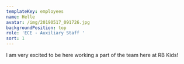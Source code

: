 ```yaml
---
templateKey: employees
name: Helle
avatar: /img/20190517_091726.jpg
backgroundPosition: top
role: 'ECE - Auxiliary Staff '
sort: 1
---
```

I am very excited to be here working a part of the team here at RB Kids!
